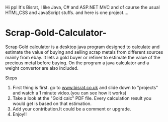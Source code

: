 Hi ppl 
 It's Bisrat, I like Java, C# and ASP.NET MVC and of caurse the usual HTML,CSS and JavaScript stuffs.
 and here is one project....

# Scrap-Gold-Calculator-
Scrap Gold calculator is a desktop java program designed to calculate and estimate the value of buying and selling scrap metals from different sources mainly from ebay. It lets a gold buyer or refiner to estimate the value of the precious metal before buying. On the program a java calculator and a weight convertor are also included.


Steps
1. First thing is first. go to www.bisrat.co.uk and slide down to "projects" and watch a 1 minute video.(you can see how it works)
2. Take a look at the "Gold calc" PDF file. Every calculation result you would get is based on that estimation.
3. Add your contribution.It could be a comment or upgrade.
4. Enjoy!!
